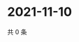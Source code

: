 # 2021-11-10

共 0 条

<!-- BEGIN WEIBO -->
<!-- 最后更新时间 Wed Nov 10 2021 02:10:25 GMT+0800 (China Standard Time) -->

<!-- END WEIBO -->
